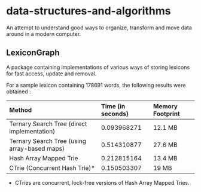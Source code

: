 data-structures-and-algorithms
==============================

An attempt to understand good ways to organize, transform and move data around in a modern computer.

LexiconGraph
------------

A package containing implementations of various ways of storing lexicons for fast access, update and removal.

For a sample lexicon containing 178691 words, the following results were obtained :

| Method | Time (in seconds) | Memory Footprint |
|:--------|:-------------------|:------------------|
| Ternary Search Tree (direct implementation) | 0.093968271 | 12.1 MB |
| Ternary Search Tree (using array-based maps) | 0.514310877 | 27.6 MB |
| Hash Array Mapped Trie | 0.212815164 | 13.4 MB |
| CTrie (Concurrent Hash Trie)* | 0.150503307 | 19 MB |
* CTries are concurrent, lock-free versions of Hash Array Mapped Tries.
